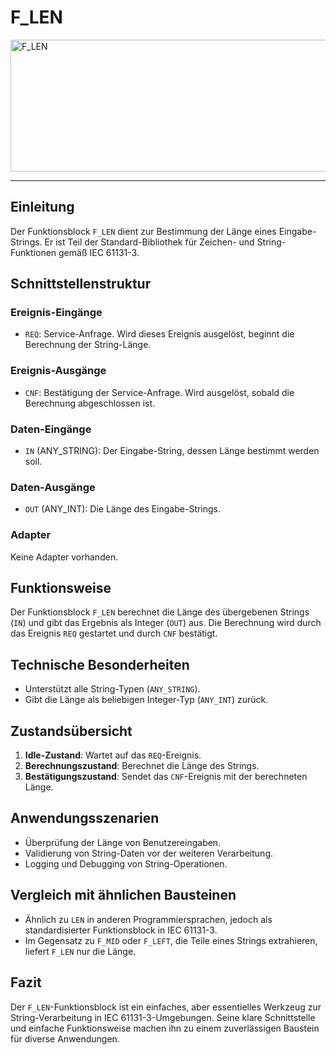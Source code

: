 # F_LEN

<img width="1366" height="211" alt="F_LEN" src="https://github.com/user-attachments/assets/ca04179e-54ed-4419-aee6-51c03a2829a8" />

* * * * * * * * * *
## Einleitung
Der Funktionsblock `F_LEN` dient zur Bestimmung der Länge eines Eingabe-Strings. Er ist Teil der Standard-Bibliothek für Zeichen- und String-Funktionen gemäß IEC 61131-3.

## Schnittstellenstruktur

### **Ereignis-Eingänge**
- `REQ`: Service-Anfrage. Wird dieses Ereignis ausgelöst, beginnt die Berechnung der String-Länge.

### **Ereignis-Ausgänge**
- `CNF`: Bestätigung der Service-Anfrage. Wird ausgelöst, sobald die Berechnung abgeschlossen ist.

### **Daten-Eingänge**
- `IN` (ANY_STRING): Der Eingabe-String, dessen Länge bestimmt werden soll.

### **Daten-Ausgänge**
- `OUT` (ANY_INT): Die Länge des Eingabe-Strings.

### **Adapter**
Keine Adapter vorhanden.

## Funktionsweise
Der Funktionsblock `F_LEN` berechnet die Länge des übergebenen Strings (`IN`) und gibt das Ergebnis als Integer (`OUT`) aus. Die Berechnung wird durch das Ereignis `REQ` gestartet und durch `CNF` bestätigt.

## Technische Besonderheiten
- Unterstützt alle String-Typen (`ANY_STRING`).
- Gibt die Länge als beliebigen Integer-Typ (`ANY_INT`) zurück.

## Zustandsübersicht
1. **Idle-Zustand**: Wartet auf das `REQ`-Ereignis.
2. **Berechnungszustand**: Berechnet die Länge des Strings.
3. **Bestätigungszustand**: Sendet das `CNF`-Ereignis mit der berechneten Länge.

## Anwendungsszenarien
- Überprüfung der Länge von Benutzereingaben.
- Validierung von String-Daten vor der weiteren Verarbeitung.
- Logging und Debugging von String-Operationen.

## Vergleich mit ähnlichen Bausteinen
- Ähnlich zu `LEN` in anderen Programmiersprachen, jedoch als standardisierter Funktionsblock in IEC 61131-3.
- Im Gegensatz zu `F_MID` oder `F_LEFT`, die Teile eines Strings extrahieren, liefert `F_LEN` nur die Länge.

## Fazit
Der `F_LEN`-Funktionsblock ist ein einfaches, aber essentielles Werkzeug zur String-Verarbeitung in IEC 61131-3-Umgebungen. Seine klare Schnittstelle und einfache Funktionsweise machen ihn zu einem zuverlässigen Baustein für diverse Anwendungen.
